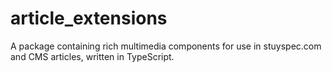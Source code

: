 # article_extensions
A package containing rich multimedia components for use in stuyspec.com and CMS articles, written in TypeScript. 

